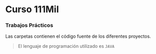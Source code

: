 # Curso 111Mil

### Trabajos Prácticos

Las carpetas contienen el código fuente de los diferentes proyectos.

> El lenguaje de programación utilizado es `JAVA`
